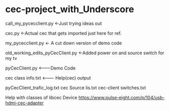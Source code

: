 # cec-project_with_Underscore
call_my_pycecclient.py		<-Just trying ideas out

cec.py				<-Actual cec that gets imported just here for ref.

my_pycecclient.py		<- A cut down version of demo code

old_working_edits_pyCecClient.py <-Added power on and source switch for my tv

pyCecClient.py			<---Demo Code

cec class info.txt		<--- Help(cec) output

pyCecClient_trafic_log.txt
cec Source lis.txt
cec-client switches.txt

 Help with classes of libcec
Device https://www.pulse-eight.com/p/104/usb-hdmi-cec-adapter
